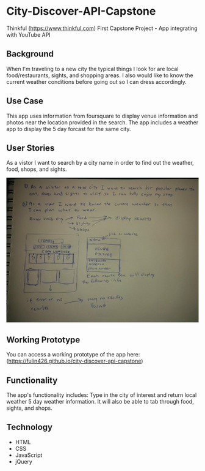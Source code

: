 # City-Discover-API-Capstone
Thinkful (https://www.thinkful.com) First Capstone Project - App integrating with YouTube API

<!-- ![landing page] (https://github.com/kimcheru18/coffee-search-wikipedia-api-capstone/blob/master/github_images/screenshot_landing_page.png) -->

## Background
When I'm traveling to a new city the typical things I look for are local food/restaurants, sights, and shopping areas. I also would like to know the current weather conditions before going out so I can dress accordingly. 

## Use Case
This app uses information from foursquare to display venue information and photos near the location provided in the search. The app includes a weather app to display the 5 day forcast for the same city. 

## User Stories
As a vistor I want to search by a city name in order to find out the weather, food, shops, and sights.

![User Stories](https://github.com/fulin426/city-discover-api-capstone/blob/master/images/user-stories.jpg)

## Working Prototype
You can access a working prototype of the app here: (https://fulin426.github.io/city-discover-api-capstone)

## Functionality
The app's functionality includes:
Type in the city of interest and return local weather 5 day weather information. It will also be able to tab through food, sights, and shops. 

## Technology
* HTML
* CSS
* JavaScript
* jQuery

<!-- The app uses AJAX JSON calls to the <a href="https://www.googleapis.com/youtube/v3/search">YouTube Videos</a>Open Platform API to return YouTube results.
The app uses AJAX JSON calls to the <a href="https://en.wikipedia.org/w/api.php">Wiki Trivia</a>Open Platform API to return Wikipedia results.


## Responsive
App is built to be responsive across mobile, tablet, laptop, and desktop screen resolutions.

## Development Roadmap
This is v1.0 of the app, but future enhancements are expected to include:
* Add list of cafe's where visiter can find these coffees
* Add comment section for visiter to comment on their favorite coffee flavors or recommend other coffee types and cafe's -->
